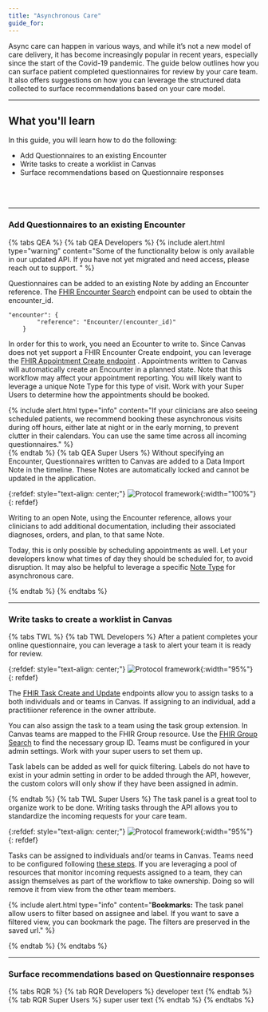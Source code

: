 ```yaml
---
title: "Asynchronous Care"
guide_for: 
---
```


Async care can happen in various ways, and while it’s not a new model of care delivery, it has become increasingly popular in recent years, especially since the start of the Covid-19 pandemic. The guide below outlines how you can surface patient completed questionnaires for review by your care team. It also offers suggestions on how you can leverage the structured data collected to surface recommendations based on your care model.
<br> 

* * *
## What you'll learn
In this guide, you will learn how to do the following:
- Add Questionnaires to an existing Encounter
- Write tasks to create a worklist in Canvas
- Surface recommendations based on Questionnaire responses
<br>
<br>

* * *

### Add Questionnaires to an existing Encounter
{% tabs QEA %}
{% tab QEA Developers %}
{% include alert.html type="warning" content="Some of the functionality below is only available in our updated API. If you have not yet migrated and need access, please reach out to support. " %}

Questionnaires can be added to an existing Note by adding an Encounter reference. The [FHIR Encounter Search]({{site.baseurl}}/api/encounter/) endpoint can be used to obtain the encounter_id.

```
"encounter": {
        "reference": "Encounter/(encounter_id)"
    }
```

In order for this to work, you need an Ecounter to write to. Since Canvas does not yet support a FHIR Encounter Create endpoint, you can leverage the [FHIR Appointment Create endpoint]({{site.baseurl}}/api/appointment/) . Appointments written to Canvas will automatically create an Encounter in a planned state. Note that this workflow may affect your appointment reporting. You will likely want to leverage a unique Note Type for this type of visit. Work with your Super Users to determine how the appointments should be booked.

{% include alert.html type="info" content="If your clinicians are also seeing scheduled patients, we recommend booking these asynchronous visits during off hours, either late at night or in the early morning, to prevent clutter in their calendars. You can use the same time across all incoming questionnaires." %}
<br>
{% endtab %}
{% tab QEA Super Users %}
Without specifying an Encounter, Questionnaires written to Canvas are added to a Data Import Note in the timeline. These Notes are automatically locked and cannot be updated in the application. 

{:refdef: style="text-align: center;"}
![Protocol framework](/assets/images/data-import.png){:width="100%"}
{: refdef}

Writing to an open Note, using the Encounter reference, allows your clinicians to add additional documentation, including their associated diagnoses, orders, and plan, to that same Note. 

Today, this is only possible by scheduling appointments as well. Let your developers know what times of day they should be scheduled for, to avoid disruption. It may also be helpful to leverage a specific [Note Type](https://canvas-medical.zendesk.com/hc/en-us/articles/6623684024083-Note-Types-) for asynchronous care.  

{% endtab %}
{% endtabs %}

* * *


### Write tasks to create a worklist in Canvas
{% tabs TWL %}
{% tab TWL Developers %}
After a patient completes your online questionnaire, you can leverage a task to alert your team it is ready for review. 

{:refdef: style="text-align: center;"}
![Protocol framework](/assets/images/work-queue.png){:width="95%"}
{: refdef}

The [FHIR Task Create and Update]({{site.baseurl}}/api/task/) endpoints allow you to assign tasks to a both individuals and or teams in Canvas. If assigning to an individual, add a practitiioner reference in the owner attribute. 

You can also assign the task to a team using the task group extension. In Canvas teams are mapped to the FHIR Group resource. Use the [FHIR Group Search]({{site.baseurl}}/api/group/) to find the necessary group ID. Teams must be configured in your admin settings. Work with your super users to set them up. 

Task labels can be added as well for quick filtering. Labels do not have to exist in your admin setting in order to be added through the API, however, the custom colors will only show if they have been assigned in admin. 


{% endtab %} 
{% tab TWL Super Users %}
The task panel is a great tool to organize work to be done. Writing tasks through the API allows you to standardize the incoming requests for your care team. 

{:refdef: style="text-align: center;"}
![Protocol framework](/assets/images/work-queue.png){:width="95%"}
{: refdef}

Tasks can be assigned to individuals and/or teams in Canvas. Teams need to be configured following [these steps](https://canvas-medical.zendesk.com/hc/en-us/articles/360057499933-Admin-Teams). If you are leveraging a pool of resources that monitor incoming requests assigned to a team, they can assign themselves as part of the workflow to take ownership. Doing so will remove it from view from the other team members.

{% include alert.html type="info" content="<B>Bookmarks:</B> The task panel allow users to filter based on assignee and label. If you want to save a filtered view, you can bookmark the page. The filters are preserved in the saved url." %}

{% endtab %}
{% endtabs %}
<br>
* * *

### Surface recommendations based on Questionnaire responses
{% tabs RQR %}
{% tab RQR Developers %}
developer text
{% endtab %}
{% tab RQR Super Users %}
super user text
{% endtab %}
{% endtabs %}




